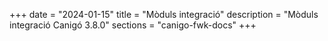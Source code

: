 +++
date        = "2024-01-15"
title       = "Mòduls integració"
description = "Mòduls integració Canigó 3.8.0"
sections    = "canigo-fwk-docs"
+++